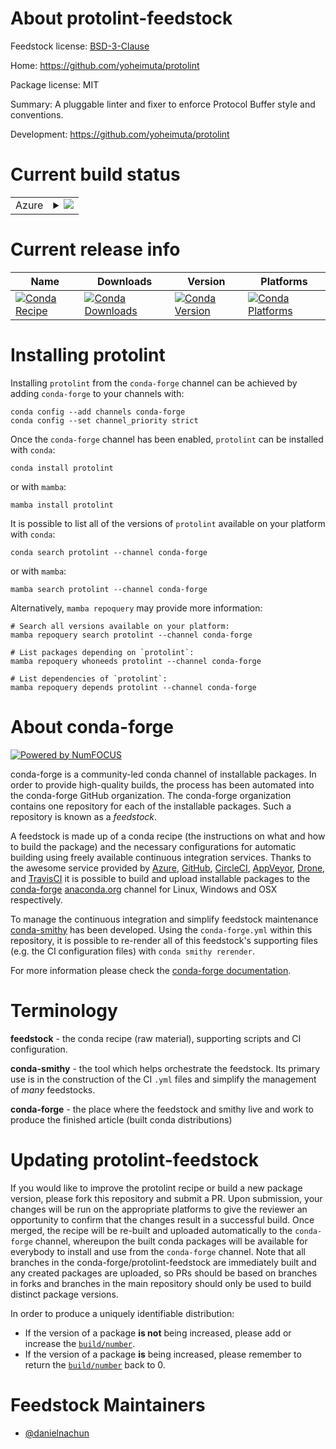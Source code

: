 About protolint-feedstock
=========================

Feedstock license: [BSD-3-Clause](https://github.com/conda-forge/protolint-feedstock/blob/main/LICENSE.txt)

Home: https://github.com/yoheimuta/protolint

Package license: MIT

Summary: A pluggable linter and fixer to enforce Protocol Buffer style and conventions.

Development: https://github.com/yoheimuta/protolint

Current build status
====================


<table>
    
  <tr>
    <td>Azure</td>
    <td>
      <details>
        <summary>
          <a href="https://dev.azure.com/conda-forge/feedstock-builds/_build/latest?definitionId=23885&branchName=main">
            <img src="https://dev.azure.com/conda-forge/feedstock-builds/_apis/build/status/protolint-feedstock?branchName=main">
          </a>
        </summary>
        <table>
          <thead><tr><th>Variant</th><th>Status</th></tr></thead>
          <tbody><tr>
              <td>linux_64</td>
              <td>
                <a href="https://dev.azure.com/conda-forge/feedstock-builds/_build/latest?definitionId=23885&branchName=main">
                  <img src="https://dev.azure.com/conda-forge/feedstock-builds/_apis/build/status/protolint-feedstock?branchName=main&jobName=linux&configuration=linux%20linux_64_" alt="variant">
                </a>
              </td>
            </tr><tr>
              <td>osx_64</td>
              <td>
                <a href="https://dev.azure.com/conda-forge/feedstock-builds/_build/latest?definitionId=23885&branchName=main">
                  <img src="https://dev.azure.com/conda-forge/feedstock-builds/_apis/build/status/protolint-feedstock?branchName=main&jobName=osx&configuration=osx%20osx_64_" alt="variant">
                </a>
              </td>
            </tr><tr>
              <td>win_64</td>
              <td>
                <a href="https://dev.azure.com/conda-forge/feedstock-builds/_build/latest?definitionId=23885&branchName=main">
                  <img src="https://dev.azure.com/conda-forge/feedstock-builds/_apis/build/status/protolint-feedstock?branchName=main&jobName=win&configuration=win%20win_64_" alt="variant">
                </a>
              </td>
            </tr>
          </tbody>
        </table>
      </details>
    </td>
  </tr>
</table>

Current release info
====================

| Name | Downloads | Version | Platforms |
| --- | --- | --- | --- |
| [![Conda Recipe](https://img.shields.io/badge/recipe-protolint-green.svg)](https://anaconda.org/conda-forge/protolint) | [![Conda Downloads](https://img.shields.io/conda/dn/conda-forge/protolint.svg)](https://anaconda.org/conda-forge/protolint) | [![Conda Version](https://img.shields.io/conda/vn/conda-forge/protolint.svg)](https://anaconda.org/conda-forge/protolint) | [![Conda Platforms](https://img.shields.io/conda/pn/conda-forge/protolint.svg)](https://anaconda.org/conda-forge/protolint) |

Installing protolint
====================

Installing `protolint` from the `conda-forge` channel can be achieved by adding `conda-forge` to your channels with:

```
conda config --add channels conda-forge
conda config --set channel_priority strict
```

Once the `conda-forge` channel has been enabled, `protolint` can be installed with `conda`:

```
conda install protolint
```

or with `mamba`:

```
mamba install protolint
```

It is possible to list all of the versions of `protolint` available on your platform with `conda`:

```
conda search protolint --channel conda-forge
```

or with `mamba`:

```
mamba search protolint --channel conda-forge
```

Alternatively, `mamba repoquery` may provide more information:

```
# Search all versions available on your platform:
mamba repoquery search protolint --channel conda-forge

# List packages depending on `protolint`:
mamba repoquery whoneeds protolint --channel conda-forge

# List dependencies of `protolint`:
mamba repoquery depends protolint --channel conda-forge
```


About conda-forge
=================

[![Powered by
NumFOCUS](https://img.shields.io/badge/powered%20by-NumFOCUS-orange.svg?style=flat&colorA=E1523D&colorB=007D8A)](https://numfocus.org)

conda-forge is a community-led conda channel of installable packages.
In order to provide high-quality builds, the process has been automated into the
conda-forge GitHub organization. The conda-forge organization contains one repository
for each of the installable packages. Such a repository is known as a *feedstock*.

A feedstock is made up of a conda recipe (the instructions on what and how to build
the package) and the necessary configurations for automatic building using freely
available continuous integration services. Thanks to the awesome service provided by
[Azure](https://azure.microsoft.com/en-us/services/devops/), [GitHub](https://github.com/),
[CircleCI](https://circleci.com/), [AppVeyor](https://www.appveyor.com/),
[Drone](https://cloud.drone.io/welcome), and [TravisCI](https://travis-ci.com/)
it is possible to build and upload installable packages to the
[conda-forge](https://anaconda.org/conda-forge) [anaconda.org](https://anaconda.org/)
channel for Linux, Windows and OSX respectively.

To manage the continuous integration and simplify feedstock maintenance
[conda-smithy](https://github.com/conda-forge/conda-smithy) has been developed.
Using the ``conda-forge.yml`` within this repository, it is possible to re-render all of
this feedstock's supporting files (e.g. the CI configuration files) with ``conda smithy rerender``.

For more information please check the [conda-forge documentation](https://conda-forge.org/docs/).

Terminology
===========

**feedstock** - the conda recipe (raw material), supporting scripts and CI configuration.

**conda-smithy** - the tool which helps orchestrate the feedstock.
                   Its primary use is in the construction of the CI ``.yml`` files
                   and simplify the management of *many* feedstocks.

**conda-forge** - the place where the feedstock and smithy live and work to
                  produce the finished article (built conda distributions)


Updating protolint-feedstock
============================

If you would like to improve the protolint recipe or build a new
package version, please fork this repository and submit a PR. Upon submission,
your changes will be run on the appropriate platforms to give the reviewer an
opportunity to confirm that the changes result in a successful build. Once
merged, the recipe will be re-built and uploaded automatically to the
`conda-forge` channel, whereupon the built conda packages will be available for
everybody to install and use from the `conda-forge` channel.
Note that all branches in the conda-forge/protolint-feedstock are
immediately built and any created packages are uploaded, so PRs should be based
on branches in forks and branches in the main repository should only be used to
build distinct package versions.

In order to produce a uniquely identifiable distribution:
 * If the version of a package **is not** being increased, please add or increase
   the [``build/number``](https://docs.conda.io/projects/conda-build/en/latest/resources/define-metadata.html#build-number-and-string).
 * If the version of a package **is** being increased, please remember to return
   the [``build/number``](https://docs.conda.io/projects/conda-build/en/latest/resources/define-metadata.html#build-number-and-string)
   back to 0.

Feedstock Maintainers
=====================

* [@danielnachun](https://github.com/danielnachun/)


